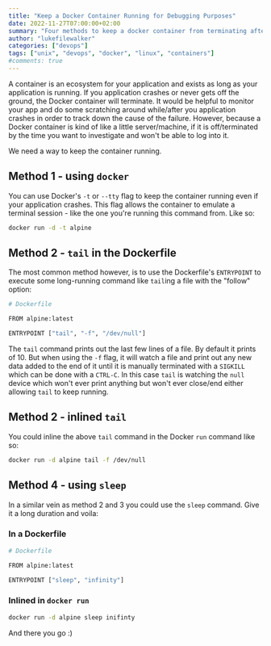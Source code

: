 ```yaml
---
title: "Keep a Docker Container Running for Debugging Purposes"
date: 2022-11-27T07:00:00+02:00
summary: "Four methods to keep a docker container from terminating after a failure in order to debug the issue."
author: "lukefilewalker"
categories: ["devops"]
tags: ["unix", "devops", "docker", "linux", "containers"]
#comments: true
---
```


A container is an ecosystem for your application and exists as long as your application is running. If you application crashes or never gets off the ground, the Docker container will terminate. It would be helpful to monitor your app and do some scratching around while/after you application crashes in order to track down the cause of the failure. However, because a Docker container is kind of like a little server/machine, if it is off/terminated by the time you want to investigate and won't be able to log into it.

We need a way to keep the container running.

## Method 1 - using `docker`

You can use Docker's `-t` or `--tty` flag to keep the container running even if your application crashes. This flag allows the container to emulate a terminal session - like the one you're running this command from. Like so:

```bash
docker run -d -t alpine
```

## Method 2 - `tail` in the Dockerfile

The most common method however, is to use the Dockerfile's `ENTRYPOINT` to execute some long-running command like `tail`ing a file with the "follow" option:

```bash
# Dockerfile

FROM alpine:latest

ENTRYPOINT ["tail", "-f", "/dev/null"]
```

The `tail` command prints out the last few lines of a file. By default it prints of 10. But when using the `-f` flag, it will watch a file and print out any new data added to the end of it until it is manually terminated with a `SIGKILL` which can be done with a `CTRL-C`. In this case `tail` is watching the `null` device which won't ever print anything but won't ever close/end either allowing `tail` to keep running.

## Method 2 - inlined `tail`

You could inline the above `tail` command in the Docker `run` command like so:

```bash
docker run -d alpine tail -f /dev/null
```

## Method 4 - using `sleep`

In a similar vein as method 2 and 3 you could use the `sleep` command. Give it a long duration and voila:

### In a Dockerfile

```bash
# Dockerfile

FROM alpine:latest

ENTRYPOINT ["sleep", "infinity"]
```

### Inlined in `docker run`

```bash
docker run -d alpine sleep inifinty
```

And there you go :)
